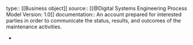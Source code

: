 type:: [[Business object]]
source:: [[@Digital Systems Engineering Process Model Version: 1.0]]
documentation:: An account prepared for interested parties in order to communicate the status, results, and outcomes of the maintenance activities.

-